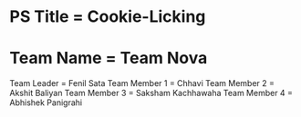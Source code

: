 # PS Title = Cookie-Licking 
# Team Name = Team Nova 
Team Leader = Fenil Sata
Team Member 1 = Chhavi
Team Member 2 = Akshit Baliyan
Team Member 3 = Saksham Kachhawaha
Team Member 4 = Abhishek Panigrahi 
